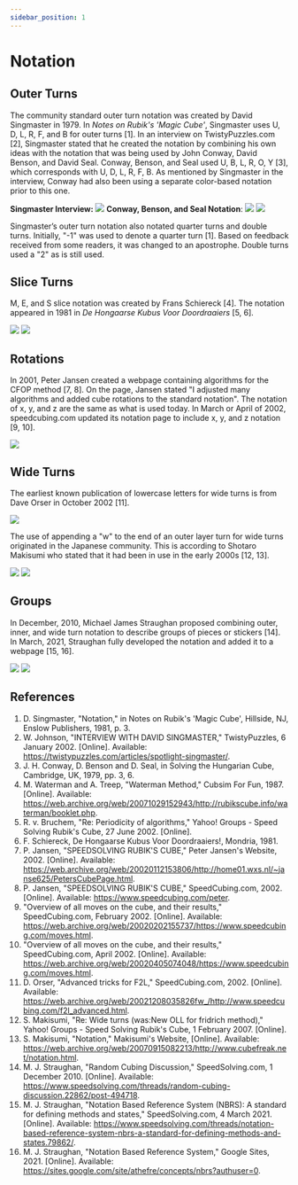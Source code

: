 ```yaml
---
sidebar_position: 1
---
```


# Notation

## Outer Turns

The community standard outer turn notation was created by David Singmaster in 1979. In *Notes on Rubik's 'Magic Cube'*, Singmaster uses U, D, L, R, F, and B for outer turns [1]. In an interview on TwistyPuzzles.com [2], Singmaster stated that he created the notation by combining his own ideas with the notation that was being used by John Conway, David Benson, and David Seal. Conway, Benson, and Seal used U, B, L, R, O, Y [3], which corresponds with U, D, L, R, F, B. As mentioned by Singmaster in the interview, Conway had also been using a separate color-based notation prior to this one.

**Singmaster Interview:**
![](img/Notation/Singmaster.png)
**Conway, Benson, and Seal Notation**:
![](img/Notation/CBS1.png)
![](img/Notation/CBS2.png)

Singmaster’s outer turn notation also notated quarter turns and double turns. Initially, "-1" was used to denote a quarter turn [1]. Based on feedback received from some readers, it was changed to an apostrophe. Double turns used a "2" as is still used.

## Slice Turns

M, E, and S slice notation was created by Frans Schiereck [4]. The notation appeared in 1981 in *De Hongaarse Kubus Voor Doordraaiers* [5, 6].

![](img/Notation/Waterman.png)
![](img/Notation/Bruchem.png)

## Rotations

In 2001, Peter Jansen created a webpage containing algorithms for the CFOP method [7, 8]. On the page, Jansen stated "I adjusted many algorithms and added cube rotations to the standard notation". The notation of x, y, and z are the same as what is used today. In March or April of 2002, speedcubing.com updated its notation page to include x, y, and z notation [9, 10].

![](img/Notation/Rotations.png)

## Wide Turns

The earliest known publication of lowercase letters for wide turns is from Dave Orser in October 2002 [11].

![](img/Notation/Wide1.png)

The use of appending a "w" to the end of an outer layer turn for wide turns originated in the Japanese community. This is according to Shotaro Makisumi who stated that it had been in use in the early 2000s [12, 13]. 

![](img/Notation/Wide2.png)
![](img/Notation/Wide3.png)

## Groups

In December, 2010, Michael James Straughan proposed combining outer, inner, and wide turn notation to describe groups of pieces or stickers [14]. In March, 2021, Straughan fully developed the notation and added it to a webpage [15, 16].

![](img/Notation/Groups1.png)
![](img/Notation/Groups2.png)

## References

1. D. Singmaster, "Notation," in Notes on Rubik's 'Magic Cube', Hillside, NJ, Enslow Publishers, 1981, p. 3.
2. W. Johnson, "INTERVIEW WITH DAVID SINGMASTER," TwistyPuzzles, 6 January 2002. [Online]. Available: https://twistypuzzles.com/articles/spotlight-singmaster/.
3. J. H. Conway, D. Benson and D. Seal, in Solving the Hungarian Cube, Cambridge, UK, 1979, pp. 3, 6.
4. M. Waterman and A. Treep, "Waterman Method," Cubsim For Fun, 1987. [Online]. Available: https://web.archive.org/web/20071029152943/http://rubikscube.info/waterman/booklet.php.
5. R. v. Bruchem, "Re: Periodicity of algorithms," Yahoo! Groups - Speed Solving Rubik's Cube, 27 June 2002. [Online]. 
6. F. Schiereck, De Hongaarse Kubus Voor Doordraaiers!, Mondria, 1981. 
7. P. Jansen, "SPEEDSOLVING RUBIK'S CUBE," Peter Jansen's Website, 2002. [Online]. Available: https://web.archive.org/web/20020112153806/http://home01.wxs.nl/~janse625/PetersCubePage.html.
8. P. Jansen, "SPEEDSOLVING RUBIK'S CUBE," SpeedCubing.com, 2002. [Online]. Available: https://www.speedcubing.com/peter.
9. "Overview of all moves on the cube, and their results," SpeedCubing.com, February 2002. [Online]. Available: https://web.archive.org/web/20020202155737/https://www.speedcubing.com/moves.html.
10. "Overview of all moves on the cube, and their results," SpeedCubing.com, April 2002. [Online]. Available: https://web.archive.org/web/20020405074048/https://www.speedcubing.com/moves.html.
11. D. Orser, "Advanced tricks for F2L," SpeedCubing.com, 2002. [Online]. Available: https://web.archive.org/web/20021208035826fw_/http://www.speedcubing.com/f2l_advanced.html.
12. S. Makisumi, "Re: Wide turns (was:New OLL for fridrich method)," Yahoo! Groups - Speed Solving Rubik's Cube, 1 February 2007. [Online]. 
13. S. Makisumi, "Notation," Makisumi's Website, [Online]. Available: https://web.archive.org/web/20070915082213/http://www.cubefreak.net/notation.html.
14. M. J. Straughan, "Random Cubing Discussion," SpeedSolving.com, 1 December 2010. [Online]. Available: https://www.speedsolving.com/threads/random-cubing-discussion.22862/post-494718.
15. M. J. Straughan, "Notation Based Reference System (NBRS): A standard for defining methods and states," SpeedSolving.com, 4 March 2021. [Online]. Available: https://www.speedsolving.com/threads/notation-based-reference-system-nbrs-a-standard-for-defining-methods-and-states.79862/.
16. M. J. Straughan, "Notation Based Reference System," Google Sites, 2021. [Online]. Available: https://sites.google.com/site/athefre/concepts/nbrs?authuser=0.